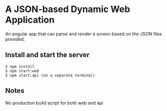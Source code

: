 # A JSON-based Dynamic Web Application

An angular app that can parse and render a screen based on the JSON files provided.

## Install and start the server

```
$ npm install
$ npm start:web
$ npm start:api (on a separate terminal)
```

## Notes
No production build script for both web and api
